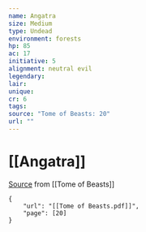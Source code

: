 ```yaml
---
name: Angatra
size: Medium
type: Undead
environment: forests
hp: 85
ac: 17
initiative: 5
alignment: neutral evil
legendary: 
lair: 
unique: 
cr: 6
tags: 
source: "Tome of Beasts: 20"
url: ""
---
```

# [[Angatra]]

[Source](zotero://open-pdf/library/items/ULEQWHJM?page=20) from [[Tome of Beasts]]

```pdf
{
	"url": "[[Tome of Beasts.pdf]]",
	"page": [20]
}
```

